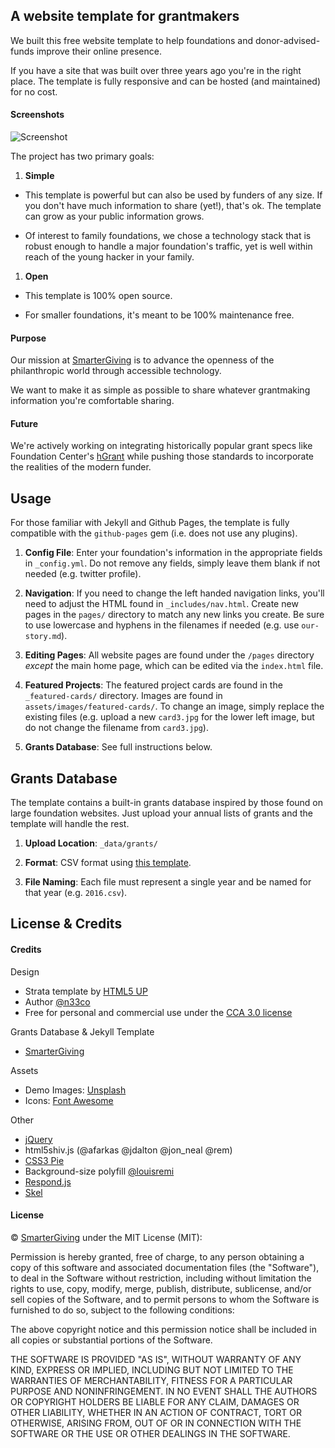 ## A website template for grantmakers  

We built this free website template to help foundations and donor-advised-funds improve their online presence.  

If you have a site that was built over three years ago you're in the right place. The template is fully responsive and can be hosted (and maintained) for no cost.  

#### Screenshots  

![Screenshot](https://raw.githubusercontent.com/smartergiving/foundation-website-template/master/assets/images/readme-screenshots/responsive.png "Screenshot")  

The project has two primary goals:

1. **Simple**  

  - This template is powerful but can also be used by funders of any size. If you don't have much information to share (yet!), that's ok. The template can grow as your public information grows.  

  - Of interest to family foundations, we chose a technology stack that is robust enough to handle a major foundation's traffic, yet is well within reach of the young hacker in your family.  

1. **Open**  
  - This template is 100% open source.   

  - For smaller foundations, it's meant to be 100% maintenance free.  
   
#### Purpose  

Our mission at [SmarterGiving](https://smartergiving.org) is to advance the openness of the philanthropic world through accessible technology.  

We want to make it as simple as possible to share whatever grantmaking information you're comfortable sharing.  

#### Future  

We're actively working on integrating historically popular grant specs like Foundation Center's [hGrant](http://foundationcenter.org/grantmakers/hgrant.html) while pushing those standards to incorporate the realities of the modern funder.  

## Usage  

For those familiar with Jekyll and Github Pages, the template is fully compatible with the `github-pages` gem (i.e. does not use any plugins).  

1. **Config File**: Enter your foundation's information in the appropriate fields in `_config.yml`. Do not remove any fields, simply leave them blank if not needed (e.g. twitter profile).

2. **Navigation**: If you need to change the left handed navigation links, you'll need to adjust the HTML found in `_includes/nav.html`. Create new pages in the `pages/` directory to match any new links you create. Be sure to use lowercase and hyphens in the filenames if needed (e.g. use `our-story.md`).

3. **Editing Pages**: All website pages are found under the `/pages` directory *except* the main home page, which can be edited via the `index.html` file.

4. **Featured Projects**: The featured project cards are found in the `_featured-cards/` directory. Images are found in `assets/images/featured-cards/`. To change an image, simply replace the existing files (e.g. upload a new `card3.jpg` for the lower left image, but do not change the filename from `card3.jpg`).

4. **Grants Database**: See full instructions below.

## Grants Database  

The template contains a built-in grants database inspired by those found on large foundation websites. Just upload your annual lists of grants and the template will handle the rest.

1. **Upload Location**: `_data/grants/`

2. **Format**: CSV format using [this template](https://github.com/smartergiving/foundation-website-template/blob/master/_data/templates/csv_template_for_grants_database.csv).

3. **File Naming**: Each file must represent a single year and be named for that year (e.g. `2016.csv`).

## License & Credits  

#### Credits  

Design  
  - Strata template by [HTML5 UP](https://html5up.net)
  - Author [@n33co](https://twitter.com/n33co)
  - Free for personal and commercial use under the [CCA 3.0 license](http://html5up.net/license)
  
Grants Database & Jekyll Template  
  - [SmarterGiving](https://smartergiving.org/)

Assets  
  - Demo Images: [Unsplash](http://unsplash.com)  
  - Icons: [Font Awesome](http://fortawesome.github.com/Font-Awesome)  

Other  
  - [jQuery](http://jquery.com)
  - html5shiv.js (@afarkas @jdalton @jon_neal @rem)
  - [CSS3 Pie](http://css3pie.com)
  - Background-size polyfill [@louisremi](github.com/louisremi)
  - [Respond.js](http://j.mp/respondjs)
  - [Skel](skel.io)  

#### License

&copy; [SmarterGiving](https://smartergiving.org/) under the MIT License (MIT):

Permission is hereby granted, free of charge, to any person obtaining a copy
of this software and associated documentation files (the "Software"), to deal
in the Software without restriction, including without limitation the rights
to use, copy, modify, merge, publish, distribute, sublicense, and/or sell
copies of the Software, and to permit persons to whom the Software is
furnished to do so, subject to the following conditions:

The above copyright notice and this permission notice shall be included in all
copies or substantial portions of the Software.

THE SOFTWARE IS PROVIDED "AS IS", WITHOUT WARRANTY OF ANY KIND, EXPRESS OR
IMPLIED, INCLUDING BUT NOT LIMITED TO THE WARRANTIES OF MERCHANTABILITY,
FITNESS FOR A PARTICULAR PURPOSE AND NONINFRINGEMENT. IN NO EVENT SHALL THE
AUTHORS OR COPYRIGHT HOLDERS BE LIABLE FOR ANY CLAIM, DAMAGES OR OTHER
LIABILITY, WHETHER IN AN ACTION OF CONTRACT, TORT OR OTHERWISE, ARISING FROM,
OUT OF OR IN CONNECTION WITH THE SOFTWARE OR THE USE OR OTHER DEALINGS IN THE
SOFTWARE.
